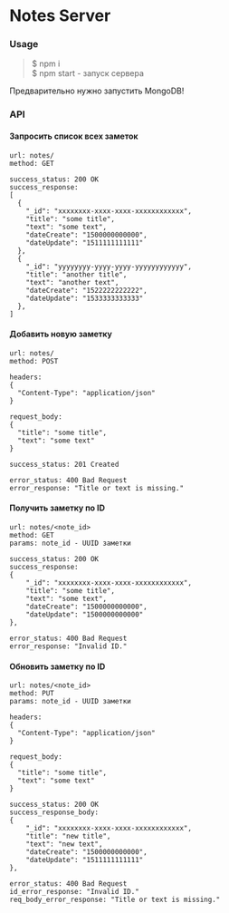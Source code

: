 # Notes Server

### Usage
>$ npm i  
>$ npm start - запуск сервера

Предварительно нужно запустить MongoDB!


### API
#### Запросить список всех заметок
````
url: notes/  
method: GET

success_status: 200 OK
success_response:
[
  {
    "_id": "xxxxxxxx-xxxx-xxxx-xxxxxxxxxxxx",
    "title": "some title",
    "text": "some text",
    "dateCreate": "1500000000000",
    "dateUpdate": "1511111111111"
  },
  {
    "_id": "yyyyyyyy-yyyy-yyyy-yyyyyyyyyyyy",
    "title": "another title",
    "text": "another text",
    "dateCreate": "1522222222222",
    "dateUpdate": "1533333333333"
  },
]
````
#### Добавить новую заметку
````
url: notes/  
method: POST

headers: 
{
  "Content-Type": "application/json"
}

request_body: 
{
  "title": "some title",
  "text": "some text"
}

success_status: 201 Created

error_status: 400 Bad Request
error_response: "Title or text is missing."
````  
#### Получить заметку по ID
````
url: notes/<note_id>  
method: GET
params: note_id - UUID заметки

success_status: 200 OK
success_response:
{
    "_id": "xxxxxxxx-xxxx-xxxx-xxxxxxxxxxxx",
    "title": "some title",
    "text": "some text",
    "dateCreate": "1500000000000",
    "dateUpdate": "1500000000000"
},

error_status: 400 Bad Request
error_response: "Invalid ID."
````   
#### Обновить заметку по ID
````
url: notes/<note_id>
method: PUT
params: note_id - UUID заметки

headers: 
{
  "Content-Type": "application/json"
}

request_body: 
{
  "title": "some title",
  "text": "some text"
}

success_status: 200 OK
success_response_body:
{
    "_id": "xxxxxxxx-xxxx-xxxx-xxxxxxxxxxxx",
    "title": "new title",
    "text": "new text",
    "dateCreate": "1500000000000",
    "dateUpdate": "1511111111111"
},

error_status: 400 Bad Request
id_error_response: "Invalid ID."
req_body_error_response: "Title or text is missing."
````  

